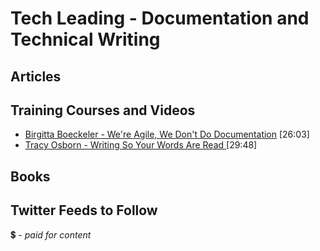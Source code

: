 # Tech Leading - Documentation and Technical Writing

## Articles


## Training Courses and Videos

- [Birgitta Boeckeler - We're Agile, We Don't Do Documentation](https://www.youtube.com/watch?v=UvI3zlv5oUA) [26:03]
- [Tracy Osborn - Writing So Your Words Are Read ](https://www.youtube.com/watch?v=8LiV759Bje0) [29:48]

## Books


## Twitter Feeds to Follow


💲 - *paid for content*